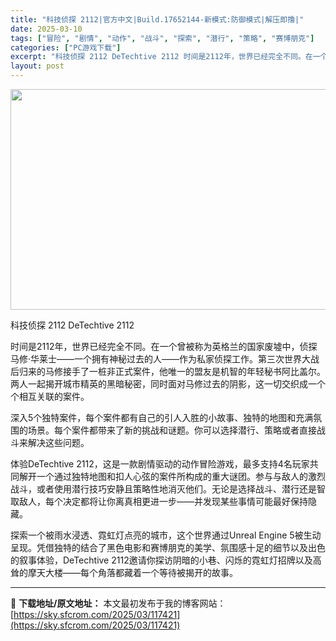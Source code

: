 ```yaml
---
title: "科技侦探 2112|官方中文|Build.17652144-新模式:防御模式|解压即撸|"
date: 2025-03-10
tags: ["冒险", "剧情", "动作", "战斗", "探索", "潜行", "策略", "赛博朋克"]
categories: ["PC游戏下载"]
excerpt: "科技侦探 2112 DeTechtive 2112 时间是2112年，世界已经完全不同。在一个曾被称为英格兰的国家废墟中，侦探马修·华莱士——一个拥有神秘过去的人——作为私家侦探工作。第三次世界大战后归来的马修接手了一桩非正式案件，他唯一的盟友是机智的年轻秘书阿比盖尔。两人一起揭开城市精英的黑暗秘密&hellip;"
layout: post
---
```


<img class="aligncenter size-full wp-image-117389" src="https://sky.sfcrom.com/wp-content/uploads/2025/03/2025031010444378.webp" alt="" width="616" height="353" />

科技侦探 2112 DeTechtive 2112

时间是2112年，世界已经完全不同。在一个曾被称为英格兰的国家废墟中，侦探马修·华莱士——一个拥有神秘过去的人——作为私家侦探工作。第三次世界大战后归来的马修接手了一桩非正式案件，他唯一的盟友是机智的年轻秘书阿比盖尔。两人一起揭开城市精英的黑暗秘密，同时面对马修过去的阴影，这一切交织成一个个相互关联的案件。

深入5个独特案件，每个案件都有自己的引人入胜的小故事、独特的地图和充满氛围的场景。每个案件都带来了新的挑战和谜题。你可以选择潜行、策略或者直接战斗来解决这些问题。

体验DeTechtive 2112，这是一款剧情驱动的动作冒险游戏，最多支持4名玩家共同解开一个通过独特地图和扣人心弦的案件所构成的重大谜团。参与与敌人的激烈战斗，或者使用潜行技巧安静且策略性地消灭他们。无论是选择战斗、潜行还是智取敌人，每个决定都将让你离真相更进一步——并发现某些事情可能最好保持隐藏。

探索一个被雨水浸透、霓虹灯点亮的城市，这个世界通过Unreal Engine 5被生动呈现。凭借独特的结合了黑色电影和赛博朋克的美学、氛围感十足的细节以及出色的叙事体验，DeTechtive 2112邀请你探访阴暗的小巷、闪烁的霓虹灯招牌以及高耸的摩天大楼——每个角落都藏着一个等待被揭开的故事。

---
📖 **下载地址/原文地址：** 本文最初发布于我的博客网站：[https://sky.sfcrom.com/2025/03/117421](https://sky.sfcrom.com/2025/03/117421)
